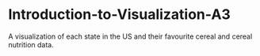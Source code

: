 # Introduction-to-Visualization-A3
A visualization of each state in the US and their favourite cereal and cereal nutrition data.
